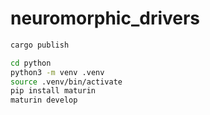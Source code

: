 # neuromorphic_drivers

```sh
cargo publish
```


```sh
cd python
python3 -m venv .venv
source .venv/bin/activate
pip install maturin
maturin develop
```
